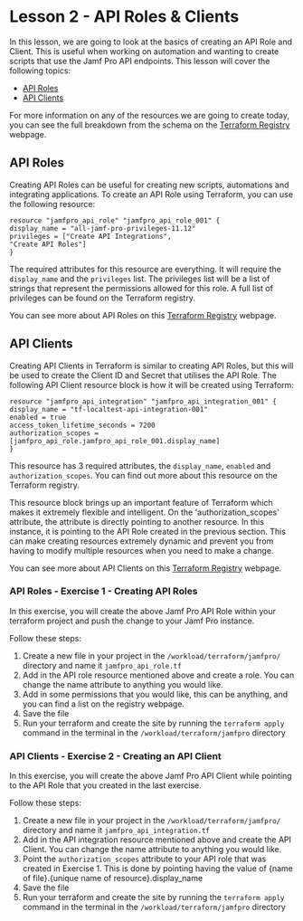 # Lesson 2 - API Roles & Clients

In this lesson, we are going to look at the basics of creating an API Role and Client. This is useful when working on automation and wanting to create scripts that use the Jamf Pro API endpoints. This lesson will cover the following topics:

- [API Roles](https://github.com/macdeacon99/terraform-training-jamfpro/blob/doc-updating/support_materials/Section%201/Lesson%202%20-%20API%20Roles%20%26%20Clients/Lesson%202%20-%20API%20Roles%20%26%20Clients.md#api-roles)
- [API Clients](https://github.com/macdeacon99/terraform-training-jamfpro/blob/doc-updating/support_materials/Section%201/Lesson%202%20-%20API%20Roles%20%26%20Clients/Lesson%202%20-%20API%20Roles%20%26%20Clients.md#api-clients)

For more information on any of the resources we are going to create today, you can see the full breakdown from the schema on the [Terraform Registry](https://registry.terraform.io/providers/deploymenttheory/jamfpro/latest/docs/resources) webpage.

## API Roles

Creating API Roles can be useful for creating new scripts, automations and integrating applications. To create an API Role using Terraform, you can use the following resource:

```
resource "jamfpro_api_role" "jamfpro_api_role_001" {
display_name = "all-jamf-pro-privileges-11.12"
privileges = ["Create API Integrations",
"Create API Roles"]
}
```

The required attributes for this resource are everything. It will require the `display_name` and the `privileges` list. The privileges list will be a list of strings that represent the permissions allowed for this role. A full list of privileges can be found on the Terraform registry.

You can see more about API Roles on this [Terraform Registry](https://registry.terraform.io/providers/deploymenttheory/jamfpro/latest/docs/resources/api_role) webpage.

## API Clients

Creating API Clients in Terraform is similar to creating API Roles, but this will be used to create the Client ID and Secret that utilises the API Role. The following API Client resource block is how it will be created using Terraform:

```
resource "jamfpro_api_integration" "jamfpro_api_integration_001" {
display_name = "tf-localtest-api-integration-001"
enabled = true
access_token_lifetime_seconds = 7200
authorization_scopes = [jamfpro_api_role.jamfpro_api_role_001.display_name]
}
```

This resource has 3 required attributes, the `display_name`, `enabled` and `authorization_scopes`. You can find out more about this resource on the Terraform registry.

This resource block brings up an important feature of Terraform which makes it extremely flexible and intelligent. On the 'authorization_scopes' attribute, the attribute is directly pointing to another resource. In this instance, it is pointing to the API Role created in the previous section. This can make creating resources extremely dynamic and prevent you from having to modify multiple resources when you need to make a change.

You can see more about API Clients on this [Terraform Registry](https://registry.terraform.io/providers/deploymenttheory/jamfpro/latest/docs/resources/api_integration) webpage.

### API Roles - Exercise 1 - Creating API Roles

In this exercise, you will create the above Jamf Pro API Role within your terraform project and push the change to your Jamf Pro instance.

Follow these steps:

1. Create a new file in your project in the `/workload/terraform/jamfpro/` directory and name it `jamfpro_api_role.tf`
2. Add in the API role resource mentioned above and create a role. You can change the name attribute to anything you would like.
3. Add in some permissions that you would like, this can be anything, and you can find a list on the registry webpage.
4. Save the file
5. Run your terraform and create the site by running the `terraform apply` command in the terminal in the `/workload/terraform/jamfpro` directory

### API Clients - Exercise 2 - Creating an API Client

In this exercise, you will create the above Jamf Pro API Client while pointing to the API Role that you created in the last exercise.

Follow these steps:

1. Create a new file in your project in the `/workload/terraform/jamfpro/` directory and name it `jamfpro_api_integration.tf`
2. Add in the API integration resource mentioned above and create the API Client. You can change the name attribute to anything you would like.
3. Point the `authorization_scopes` attribute to your API role that was created in Exercise 1. This is done by pointing having the value of {name of file}.{unique name of resource}.display_name
4. Save the file
5. Run your terraform and create the site by running the `terraform apply` command in the terminal in the `/workload/terraform/jamfpro` directory
